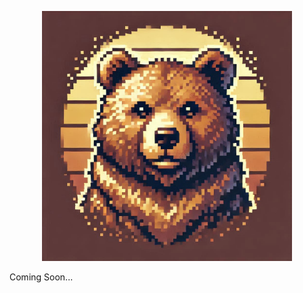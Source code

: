 <p align="center">
  <img src="https://github.com/vladlen-codes/bear/blob/main/assets/bear.jpeg" width="400"/>
</p>
Coming Soon...
